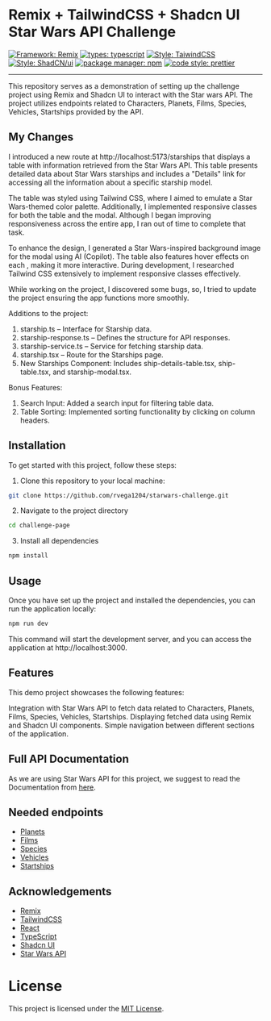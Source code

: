 # Remix + TailwindCSS + Shadcn UI Star Wars API Challenge

[![Framework: Remix](https://img.shields.io/badge/framework-remix-blue.svg)](https://remix.run/docs/en/main/start/quickstart)
[![types: typescript](https://img.shields.io/badge/types-typescript-blue.svg)](https://www.typescriptlang.org)
[![Style: TaiwindCSS](https://img.shields.io/badge/style-tailwindcss-blue.svg)](https://tailwindcss.com/docs/installation)
[![Style: ShadCN/ui](https://img.shields.io/badge/style-shadCN-blue.svg)](https://ui.shadcn.com/)
[![package manager: npm](https://img.shields.io/badge/package_manager-npm-blue.svg)](https://www.npmjs.com/)
[![code style: prettier](https://img.shields.io/badge/code_style-prettier-blue.svg)](https://prettier.io/)

---

This repository serves as a demonstration of setting up the challenge project using Remix and Shadcn UI to interact with the Star wars API. The project utilizes endpoints related to Characters, Planets, Films, Species, Vehicles, Startships provided by the API.

## My Changes

I introduced a new route at http://localhost:5173/starships that displays a table with information retrieved from the Star Wars API. This table presents detailed data about Star Wars starships and includes a "Details" link for accessing all the information about a specific starship model.

The table was styled using Tailwind CSS, where I aimed to emulate a Star Wars-themed color palette. Additionally, I implemented responsive classes for both the table and the modal. Although I began improving responsiveness across the entire app, I ran out of time to complete that task.

To enhance the design, I generated a Star Wars-inspired background image for the modal using AI (Copilot). The table also features hover effects on each <td>, making it more interactive. During development, I researched Tailwind CSS extensively to implement responsive classes effectively.

While working on the project, I discovered some bugs, so, I tried to update the project ensuring the app functions more smoothly.

Additions to the project:

1. starship.ts – Interface for Starship data.
2. starship-response.ts – Defines the structure for API responses.
3. starship-service.ts – Service for fetching starship data.
4. starship.tsx – Route for the Starships page.
5. New Starships Component: Includes ship-details-table.tsx, ship-table.tsx, and starship-modal.tsx.

Bonus Features:

1. Search Input: Added a search input for filtering table data.
2. Table Sorting: Implemented sorting functionality by clicking on column headers.

## Installation

To get started with this project, follow these steps:

1. Clone this repository to your local machine:

```bash
git clone https://github.com/rvega1204/starwars-challenge.git
```

2. Navigate to the project directory

```bash
cd challenge-page
```

3. Install all dependencies

```bash
npm install
```

## Usage

Once you have set up the project and installed the dependencies, you can run the application locally:

```bash
npm run dev

```

This command will start the development server, and you can access the application at http://localhost:3000.

## Features

This demo project showcases the following features:

Integration with Star Wars API to fetch data related to Characters, Planets, Films, Species, Vehicles, Startships.
Displaying fetched data using Remix and Shadcn UI components.
Simple navigation between different sections of the application.

## Full API Documentation

As we are using Star Wars API for this project, we suggest to read the Documentation from [here](https://swapi.dev/documentation).

## Needed endpoints

- [Planets](https://swapi.dev/documentation#planets)
- [Films](https://swapi.dev/documentation#films)
- [Species](https://swapi.dev/documentation#species)
- [Vehicles](https://swapi.dev/documentation#vehicles)
- [Startships](https://swapi.dev/documentation#starships)

## Acknowledgements

- [Remix](https://remix.run/docs/en/main/start/quickstart)
- [TailwindCSS](https://tailwindcss.com/docs/installation)
- [React](https://react.dev/)
- [TypeScript](https://www.typescriptlang.org/docs/)
- [Shadcn UI](https://ui.shadcn.com/docs)
- [Star Wars API](https://www.api-football.com/documentation-v3#section/Introductiohttps://swapi.dev/documentation)

# License

This project is licensed under the [MIT License](./LICENSE).
